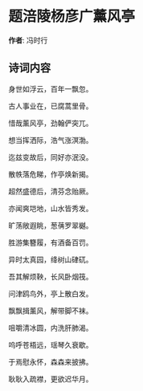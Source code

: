# 题涪陵杨彦广薰风亭

**作者**: 冯时行

## 诗词内容

身世如浮云，百年一飘忽。

古人事业在，已腐蒿里骨。

惜哉薰风亭，劲翰俨突兀。

想当挥洒际，浩气涨溟渤。

迄兹变故后，同好亦泯没。

散帙落危睇，作亭焕新揭。

超然盛德后，清芬念贻厥。

亦闻爽垲地，山水皆秀发。

旷荡敞遐眺，葱蒨罗翠樾。

胜游集簪履，有酒备百罚。

异时太真园，绛树山硉矹。

吾其解烦鞅，长风卧烟筏。

问津鸥鸟外，亭上散白发。

飘飘揖薰风，解带脚不袜。

咀嚼清冰圆，内洗肝肺渴。

呜呼苍梧远，瑶琴久衰歇。

于焉慰永怀，森森来披拂。

耿耿入疏襟，更欲迟华月。

